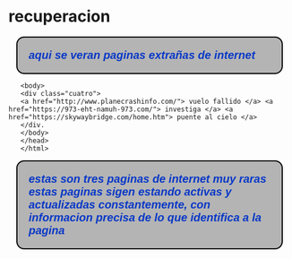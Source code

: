 # recuperacion
<html>
        <head>
                <title>josemanuel.rec</title>
        </head>
        <body>
                <p>aqui se veran paginas extrañas de internet</p>
        </body>
</html>
<html>

<style>

p {
    
  font-family: Helvetica;
    
  font-size: 20px;
    
  font-weight: bold;
    
  font-style: italic;
    
  color: #0838c7;
    
  background-color: #B4B4B4;
    
  border-style: solid;
    
  border-color: #000000;
    
  border-width: 2px;
    
  margin: 14px;
    
  padding: 20px;
    
  border-radius: 14px;

}



</style>
  
 </head>



<body>


<html>
<head>
       <style type="text/css">
       .cuatro a {
                              font-family: Arial, Helvetica, sans-serif;
                              font-size: 24px;
                              font-weight: 900;
                              background-color: #CCCCCC;
                              text-decoration: none;
                              color: #383838
                              background-image: url(ima/dos.png)
                              background-repeat: repeat-x;
                              background-position: left top;
                              padding: 5px;
                              border-top-width: 14px;
                              border-top-style: ridge;
                              border-top-color: #FFCCOO;
                              border-right-color: #A48300;
                              border-bottom-color: #A48300;
                              border-left-color: #FFCCOO;
                              border-right-width: 14px;
                              border-bottom-width: 14px;
                              border-left-width: 14px;
                              border-right-style: ridge;
                              border-bottom-style: ridge;
                              border-left-style: ridge;
       }
       .cuatro a:hover {
                              font-family: Arial, Helvetica, sans-serif;
                              font-size: 24px;
                              font-weight: 900;
                              background-color: #CCCCCC;
                              text-decoration: none;
                              color: #FFFFFF;
                              background-image: url(ima/uno.png)
                              background-repeat: repeat-x;
                              background-position: left top;
                              padding: 5px;
                              border-top-width: 14px;
                              border-top-style: ridge;
                              border-top-color: #A48300;
                              border-right-color: #FFCCOO;
                              border-bottom-color: #FFCCOO;
                              border-left-color: #A48300;
                              border-right-width: 14px;
                              border-bottom-width: 14px;
                              border-left-width: 14px;
                              border-right-style: ridge;
                              border-bottom-style: ridge;
                              border-left-style: ridge;
       }
       </style>
       </head>
       
       <body>
       <div class="cuatro">
       <a href="http://www.planecrashinfo.com/"> vuelo fallido </a> <a href="https://973-eht-namuh-973.com/"> investiga </a> <a href="https://skywaybridge.com/home.htm"> puente al cielo </a>
       </div.
       </body>
       </head>
       </html>
<p> estas son tres paginas de internet muy raras estas paginas sigen estando activas y actualizadas constantemente, con informacion precisa de lo que identifica a la pagina
</p>
</body>
</html>
